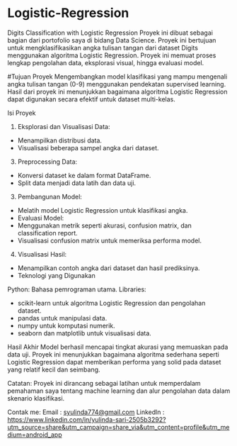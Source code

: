 # Logistic-Regression
Digits Classification with Logistic Regression
Proyek ini dibuat sebagai bagian dari portofolio saya di bidang Data Science. Proyek ini bertujuan untuk mengklasifikasikan angka tulisan tangan dari dataset Digits menggunakan algoritma Logistic Regression. Proyek ini memuat proses lengkap pengolahan data, eksplorasi visual, hingga evaluasi model.

#Tujuan Proyek
Mengembangkan model klasifikasi yang mampu mengenali angka tulisan tangan (0-9) menggunakan pendekatan supervised learning. Hasil dari proyek ini menunjukkan bagaimana algoritma Logistic Regression dapat digunakan secara efektif untuk dataset multi-kelas.

Isi Proyek
1. Eksplorasi dan Visualisasi Data:
- Menampilkan distribusi data.
- Visualisasi beberapa sampel angka dari dataset.
   
3. Preprocessing Data:
- Konversi dataset ke dalam format DataFrame.
- Split data menjadi data latih dan data uji.
   
3. Pembangunan Model:
- Melatih model Logistic Regression untuk klasifikasi angka.
- Evaluasi Model:
- Menggunakan metrik seperti akurasi, confusion matrix, dan classification report.
- Visualisasi confusion matrix untuk memeriksa performa model.
   
4. Visualisasi Hasil:
- Menampilkan contoh angka dari dataset dan hasil prediksinya.
- Teknologi yang Digunakan
   
Python: Bahasa pemrograman utama.
Libraries:
- scikit-learn untuk algoritma Logistic Regression dan pengolahan dataset.
- pandas untuk manipulasi data.
- numpy untuk komputasi numerik.
- seaborn dan matplotlib untuk visualisasi data.

Hasil Akhir
Model berhasil mencapai tingkat akurasi yang memuaskan pada data uji. Proyek ini menunjukkan bagaimana algoritma sederhana seperti Logistic Regression dapat memberikan performa yang solid pada dataset yang relatif kecil dan seimbang.

Catatan: Proyek ini dirancang sebagai latihan untuk memperdalam pemahaman saya tentang machine learning dan alur pengolahan data dalam skenario klasifikasi.

Contak me:
Email : syulinda774@gmail.com
Linkedln : https://www.linkedin.com/in/yulinda-sari-2505b3292?utm_source=share&utm_campaign=share_via&utm_content=profile&utm_medium=android_app
